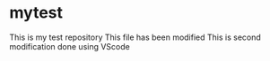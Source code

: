 # mytest
This is my test repository
This file has been modified
This is second modification done using VScode

